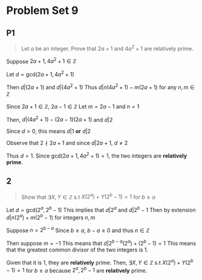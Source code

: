 # Problem Set 9
## P1
> Let $a$ be an integer. Prove that $2a + 1$ and $4a^2 + 1$ are relatively prime.

Suppose $2a+1, 4a^2 + 1 \in\mathbb{Z}$

Let $d = \text{gcd}(2a+1, 4a^2+1)$

Then $d|(2a+1)$ and $d|(4a^2+1)$
Thus $d|n(4a^2+1)-m(2a+1)$ for any $n,m\in\mathbb{Z}$

Since $2a+1\in\mathbb{Z}$, $2a-1\in\mathbb{Z}$
Let $m = 2a-1$ and $n=1$

Then, $d|(4a^2+1)-(2a-1)(2a+1)$  and $d|2$

Since $d\gt0$, this means $d|1$ **or** $d|2$

Observe that $2\nmid2a+1$ and since $d|2a+1$, $d \neq 2$

Thus $d = 1$. Since $\text{gcd}(2a+1, 4a^2+1)=1$, the two integers are **relatively prime**.

## 2
> Show that $\exists X, Y\in\mathbb{Z}$ s.t $X(2^a)+Y(2^b - 1) = 1$ for $b\geq a$

Let $d = \text{gcd}(2^a, 2^b - 1)$
This implies that $d|2^a$ and $d|2^b-1$
Then by extension $d|n(2^a)+m(2^b-1)$ for integers $n,m$

Suppose $n = 2^{b-a}$
Since $b\geq a$, $b - a\geq 0$ and thus $n\in\mathbb{Z}$

Then suppose $m = -1$
This means that $d|2^{b - a}(2^a)+(2^b-1) = 1$
This means that the greatest common divisor of the two integers is $1$.

Given that it is $1$, they are **relatively** prime.
Then, $\exists X, Y\in\mathbb{Z}$ s.t $X(2^a)+Y(2^b - 1) = 1$ for $b\geq a$ because $2^a, 2^b - 1$ are **relatively** prime.

